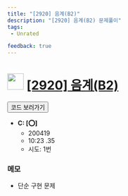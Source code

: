 ```yaml
---
title: "[2920] 음계(B2)"
description: "[2920] 음계(B2) 문제풀이"
tags: 
 - Unrated 

feedback: true
---
```

<h1><img src="https://doky.space/assets/icpclev/u0.svg" height="37px"> <a href="http://icpc.me/2920">[2920] 음계(B2)</a></h1>

<a href="https://github.com/DokySp/acmicpc-practice/tree/master/2920"><button class="btn btn-info">코드 보러가기</button></a>

- **C: [:o:]**
  - 200419
  - 10:23 .35
  - 시도: 1번

### 메모
 - 단순 구현 문제
